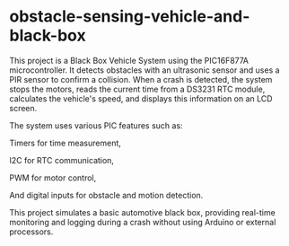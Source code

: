 # obstacle-sensing-vehicle-and-black-box
This project is a Black Box Vehicle System using the PIC16F877A microcontroller. It detects obstacles with an ultrasonic sensor and uses a PIR sensor to confirm a collision. When a crash is detected, the system stops the motors, reads the current time from a DS3231 RTC module, calculates the vehicle's speed, and displays this information on an LCD screen.

The system uses various PIC features such as:

Timers for time measurement,

I2C for RTC communication,

PWM for motor control,

And digital inputs for obstacle and motion detection.

This project simulates a basic automotive black box, providing real-time monitoring and logging during a crash without using Arduino or external processors.
